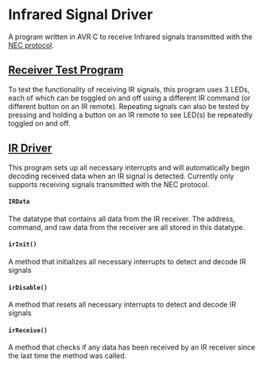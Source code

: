 # Infrared Signal Driver

A program written in AVR C to receive Infrared signals transmitted with the
[NEC protocol](https://www.sbprojects.net/knowledge/ir/nec.php).

## [Receiver Test Program](src/main.c)

To test the functionality of receiving IR signals, this program uses 3 LEDs,
each of which can be toggled on and off using a different IR command (or different
button on an IR remote). Repeating signals can also be tested by pressing and holding
a button on an IR remote to see LED(s) be repeatedly toggled on and off.

## [IR Driver](src/ir_driver.h)

This program sets up all necessary interrupts and will automatically begin decoding
received data when an IR signal is detected. Currently only supports receiving signals
transmitted with the NEC protocol.

#### `IRData`

The datatype that contains all data from the IR receiver. The address, command, and raw data
from the receiver are all stored in this datatype.

#### `irInit()`

A method that initializes all necessary interrupts to detect and decode IR signals 

#### `irDisable()`

A method that resets all necessary interrupts to detect and decode IR signals

#### `irReceive()`

A method that checks if any data has been received by an IR receiver since the
last time the method was called.
